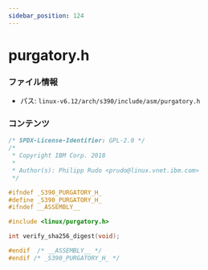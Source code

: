 ```yaml
---
sidebar_position: 124
---
```

# purgatory.h

### ファイル情報

- パス: `linux-v6.12/arch/s390/include/asm/purgatory.h`

### コンテンツ

```h
/* SPDX-License-Identifier: GPL-2.0 */
/*
 * Copyright IBM Corp. 2018
 *
 * Author(s): Philipp Rudo <prudo@linux.vnet.ibm.com>
 */

#ifndef _S390_PURGATORY_H_
#define _S390_PURGATORY_H_
#ifndef __ASSEMBLY__

#include <linux/purgatory.h>

int verify_sha256_digest(void);

#endif	/* __ASSEMBLY__ */
#endif /* _S390_PURGATORY_H_ */

```
